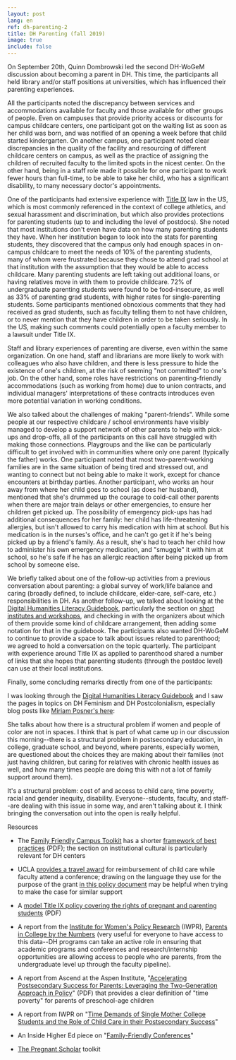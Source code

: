 ```yaml
---
layout: post
lang: en
ref: dh-parenting-2
title: DH Parenting (fall 2019)
image: true
include: false
---
```


On September 20th, Quinn Dombrowski led the second DH-WoGeM discussion about becoming a parent in DH. This time, the participants all held library and/or staff positions at universities, which has influenced their parenting experiences.
<!-- Read more -->

All the participants noted the discrepancy between services and accommodations available for faculty and those available for other groups of people. Even on campuses that provide priority access or discounts for campus childcare centers, one participant got on the waiting list as soon as her child was born, and was notified of an opening a week before that child started kindergarten. On another campus, one participant noted clear discrepancies in the quality of the facility and resourcing of different childcare centers on campus, as well as the practice of assigning the children of recruited faculty to the limited spots in the nicest center. On the other hand, being in a staff role made it possible for one participant to work fewer hours than full-time, to be able to take her child, who has a significant disability, to many necessary doctor's appointments.

One of the participants had extensive experience with [Title IX](https://en.wikipedia.org/wiki/Title_IX) law in the US, which is most commonly referenced in the context of college athletics, and sexual harassment and discrimination, but which also provides protections for parenting students (up to and including the level of postdocs). She noted that most institutions don't even have data on how many parenting students they have. When her institution began to look into the stats for parenting students, they discovered that the campus only had enough spaces in on-campus childcare to meet the needs of 10% of the parenting students, many of whom were frustrated because they chose to attend grad school at that institution with the assumption that they would be able to access childcare. Many parenting students are left taking out additional loans, or having relatives move in with them to provide childcare. 72% of undergraduate parenting students were found to be food-insecure, as well as 33% of parenting grad students, with higher rates for single-parenting students. Some participants mentioned obnoxious comments that they had received as grad students, such as faculty telling them to not have children, or to never mention that they have children in order to be taken seriously. In the US, making such comments could potentially open a faculty member to a lawsuit under Title IX.

Staff and library experiences of parenting are diverse, even within the same organization. On one hand, staff and librarians are more likely to work with colleagues who also have children, and there is less pressure to hide the existence of one's children, at the risk of seeming "not committed" to one's job. On the other hand, some roles have restrictions on parenting-friendly accommodations (such as working from home) due to union contracts, and individual managers' interpretations of these contracts introduces even more potential variation in working conditions.

We also talked about the challenges of making "parent-friends". While some people at our respective childcare / school environments have visibly managed to develop a support network of other parents to help with pick-ups and drop-offs, all of the participants on this call have struggled with making those connections. Playgroups and the like can be particularly difficult to get involved with in communities where only one parent (typically the father) works. One participant noted that most two-parent-working families are in the same situation of being tired and stressed out, and wanting to connect but not being able to make it work, except for chance encounters at birthday parties. Another participant, who works an hour away from where her child goes to school (as does her husband), mentioned that she's drummed up the courage to cold-call other parents when there are major train delays or other emergencies, to ensure her children get picked up. The possibility of emergency pick-ups has had additional consequences for her family: her child has life-threatening allergies, but isn't allowed to carry his medication with him at school. But his medication is in the nurses's office, and he can't go get it if he's being picked up by a friend's family. As a result, she's had to teach her child how to administer his own emergency medication, and "smuggle" it with him at school, so he's safe if he has an allergic reaction after being picked up from school by someone else.

We briefly talked about one of the follow-up activities from a previous conversation about parenting: a global survey of work/life balance and caring (broadly defined, to include childcare, elder-care, self-care, etc.) responsibilities in DH. As another follow-up, we talked about looking at the [Digital Humanities Literacy Guidebook](https://cmu-lib.github.io/dhlg/), particularly the section on [short institutes and workshops](https://cmu-lib.github.io/dhlg/global-resources/educational-resources/short-institutes-and-workshops/), and checking in with the organizers about which of them provide some kind of childcare arrangement, then adding some notation for that in the guidebook. The participants also wanted DH-WoGeM to continue to provide a space to talk about issues related to parenthood; we agreed to hold a conversation on the topic quarterly. The participant with experience around Title IX as applied to parenthood shared a number of links that she hopes that parenting students (through the postdoc level) can use at their local institutions.

Finally, some concluding remarks directly from one of the participants:

I was looking through the [Digital Humanities Literacy Guidebook](https://cmu-lib.github.io/dhlg/) and I saw the pages in topics on DH Feminism and DH Postcolonialism, especially blog posts like [Miriam Posner's here](https://miriamposner.com/blog/some-things-to-think-about-before-you-exhort-everyone-to-code/):

She talks about how there is a structural problem if women and people of color are not in spaces. I think that is part of what came up in our discussion this morning--there is a structural problem in postsecondary education, in college, graduate school, and beyond, where parents, especially women, are questioned about the choices they are making about their families (not just having children, but caring for relatives with chronic health issues as well, and how many times people are doing this with not a lot of family support around them).

It's a structural problem: cost of and access to child care, time poverty, racial and gender inequity, disability. Everyone--students, faculty, and staff--are dealing with this issue in some way, and aren't talking about it. I think bringing the conversation out into the open is really helpful.

Resources

-   The [Family Friendly Campus Toolkit](https://www.endicott.edu/family-friendly-campus-toolkit) has a shorter [framework of best practices](https://www.endicott.edu/-/media/endicott/home/family-friendly-campus-toolkit/framework-of-recommended-practices.ashx?la=en&hash=F82244D0A43BE457BB23F6C08E5B335A5E15BE11) (PDF); the section on institutional cultural is particularly relevant for DH centers

-   UCLA [provides a travel award](https://equity.ucla.edu/programs-resources/funding-opportunities/#travel) for reimbursement of child care while faculty attend a conference; drawing on the language they use for the purpose of the grant [in this policy document](https://ucla.app.box.com/s/854uekqn0mr7dknmaj7csxr88w2i516x) may be helpful when trying to make the case for similar support

-   A [model Title IX policy covering the rights of pregnant and parenting students](https://cdn.atixa.org/website-media/atixa.org/wp-content/uploads/2016/11/12193033/ATIXA-Model-Policy_Pregnancy-Parenting_1103165.pdf) (PDF)

-   A report from the [Institute for Women's Policy Research](https://iwpr.org/) (IWPR), [Parents in College by the Numbers](https://iwpr.org/publications/parents-college-numbers/) (very useful for everyone to have access to this data--DH programs can take an active role in ensuring that academic programs and conferences and research/internship opportunities are allowing access to people who are parents, from the undergraduate level up through the faculty pipeline).

-   A report from Ascend at the Aspen Institute, "[Accelerating Postsecondary Success for Parents: Leveraging the Two-Generation Approach in Policy](https://ascend.aspeninstitute.org/wp-content/uploads/2018/11/Ascend_Postsecondary-Success-for-Parents_Policy_2018-1.pdf)" (PDF) that provides a clear definition of "time poverty" for parents of preschool-age children

-   A report from IWPR on "[Time Demands of Single Mother College Students and the Role of Child Care in their Postsecondary Success](https://iwpr.org/publications/single-mothers-college-time-use/)"

-   An Inside Higher Ed piece on "[Family-Friendly Conferences](https://www.insidehighered.com/advice/2018/02/07/conferences-should-be-more-family-friendly-women-scholars-children-opinion)"

-   [The Pregnant Scholar](https://thepregnantscholar.org/) toolkit